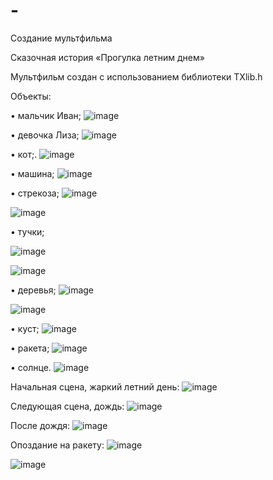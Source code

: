 # -
Создание мультфильма

Сказочная история «Прогулка летним днем»

Мультфильм создан с использованием библиотеки TXlib.h
 
Объекты:

•	мальчик Иван;
 ![image](https://user-images.githubusercontent.com/82114365/114375537-6d37ce80-9b8d-11eb-9795-8bbb8bc9d196.png)

•	девочка Лиза;
![image](https://user-images.githubusercontent.com/82114365/114375583-7c1e8100-9b8d-11eb-9d4b-e4aaabce30d1.png)

•	кот;.
 ![image](https://user-images.githubusercontent.com/82114365/114375609-850f5280-9b8d-11eb-8685-ee899fb1fa62.png)

•	машина;
 ![image](https://user-images.githubusercontent.com/82114365/114375641-8ccef700-9b8d-11eb-81d2-0b1b7e541cdf.png)

•	стрекоза;
 ![image](https://user-images.githubusercontent.com/82114365/114375666-92c4d800-9b8d-11eb-90f8-15b741f1b3a3.png)

![image](https://user-images.githubusercontent.com/82114365/114375687-99ebe600-9b8d-11eb-92df-e3bead3beaf3.png)

•	тучки;
 
 ![image](https://user-images.githubusercontent.com/82114365/114375776-b2f49700-9b8d-11eb-8037-3da06c5e183d.png)


 ![image](https://user-images.githubusercontent.com/82114365/114375804-ba1ba500-9b8d-11eb-85e5-449374fad45c.png)


•	деревья;
 ![image](https://user-images.githubusercontent.com/82114365/114375846-c43da380-9b8d-11eb-970c-611a7c13db0e.png)

 ![image](https://user-images.githubusercontent.com/82114365/114375869-ca338480-9b8d-11eb-8ceb-a7d9836bfdad.png)

•	куст;
 ![image](https://user-images.githubusercontent.com/82114365/114375892-cf90cf00-9b8d-11eb-964f-eb768abfe20e.png)

•	ракета;
 ![image](https://user-images.githubusercontent.com/82114365/114375906-d4ee1980-9b8d-11eb-960d-0e66894f74d4.png)

•	солнце.
 ![image](https://user-images.githubusercontent.com/82114365/114375940-dc152780-9b8d-11eb-83af-2d38bb3d2149.png)

Начальная сцена, жаркий летний день:
![image](https://user-images.githubusercontent.com/82114365/114375977-e46d6280-9b8d-11eb-93f1-207163951098.png)
 
Следующая сцена, дождь:
 ![image](https://user-images.githubusercontent.com/82114365/114376049-f5b66f00-9b8d-11eb-9788-a4886191e19e.png)

После дождя:
![image](https://user-images.githubusercontent.com/82114365/114376110-00710400-9b8e-11eb-9625-95245f4956e8.png)
 
Опоздание на ракету:
![image](https://user-images.githubusercontent.com/82114365/114376177-0e268980-9b8e-11eb-82b7-5903bc2ea602.png)

![image](https://user-images.githubusercontent.com/82114365/114376198-1383d400-9b8e-11eb-8024-5de671685c11.png)
 
